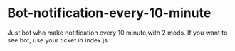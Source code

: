 # Bot-notification-every-10-minute

Just bot who make notification every 10 minute,with 2 mods.
If you want to see bot, use your ticket in index.js
